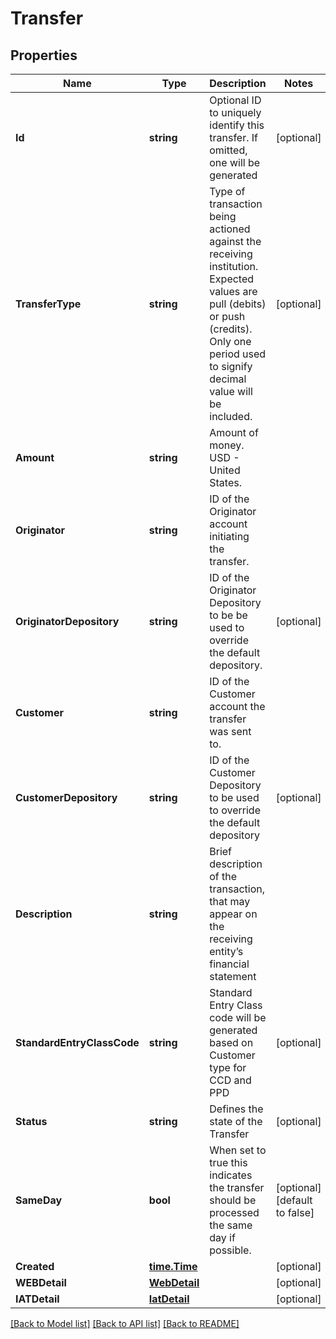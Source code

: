 # Transfer

## Properties

Name | Type | Description | Notes
------------ | ------------- | ------------- | -------------
**Id** | **string** | Optional ID to uniquely identify this transfer. If omitted, one will be generated | [optional] 
**TransferType** | **string** | Type of transaction being actioned against the receiving institution. Expected values are pull (debits) or push (credits). Only one period used to signify decimal value will be included. | [optional] 
**Amount** | **string** | Amount of money. USD - United States. | 
**Originator** | **string** | ID of the Originator account initiating the transfer. | 
**OriginatorDepository** | **string** | ID of the Originator Depository to be be used to override the default depository. | [optional] 
**Customer** | **string** | ID of the Customer account the transfer was sent to. | 
**CustomerDepository** | **string** | ID of the Customer Depository to be used to override the default depository | [optional] 
**Description** | **string** | Brief description of the transaction, that may appear on the receiving entity’s financial statement | 
**StandardEntryClassCode** | **string** | Standard Entry Class code will be generated based on Customer type for CCD and PPD | [optional] 
**Status** | **string** | Defines the state of the Transfer | [optional] 
**SameDay** | **bool** | When set to true this indicates the transfer should be processed the same day if possible. | [optional] [default to false]
**Created** | [**time.Time**](time.Time.md) |  | [optional] 
**WEBDetail** | [**WebDetail**](WEBDetail.md) |  | [optional] 
**IATDetail** | [**IatDetail**](IATDetail.md) |  | [optional] 

[[Back to Model list]](../README.md#documentation-for-models) [[Back to API list]](../README.md#documentation-for-api-endpoints) [[Back to README]](../README.md)


